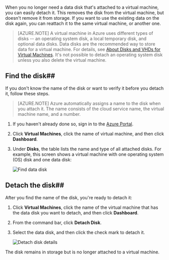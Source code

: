 <properties writer="kathydav" editor="tysonn" manager="timlt" />

When you no longer need a data disk that's attached to a virtual machine, you can easily detach it. This removes the disk from the virtual machine, but doesn't remove it from storage. If you want to use the existing data on the disk again, you can reattach it to the same virtual machine, or another one.  

> [AZURE.NOTE] A virtual machine in Azure uses different types of disks -- an operating system disk, a local temporary disk, and optional data disks. Data disks are the recommended way to store data for a virtual machine. For details, see [About Disks and VHDs for Virtual Machines](../../virtual-machines-disks-vhds.md). It's not possible to detach an operating system disk unless you also delete the virtual machine.

## Find the disk##

If you don't know the name of the disk or want to verify it before you detach it, follow these steps.

> [AZURE.NOTE] Azure automatically assigns a name to the disk when you attach it. The name consists of the cloud service name, the virtual machine name, and a number.

1. If you haven't already done so, sign in to the [Azure Portal](http://manage.windowsazure.com).

2. Click **Virtual Machines**, click the name of virtual machine, and then click **Dashboard**.

3. Under **Disks**, the table lists the name and type of all attached disks. For example, this screen shows a virtual machine with one operating system (OS) disk and one data disk:

	![Find data disk](./media/howto-detach-disk-windows-linux/FindDataDisks.png)


## Detach the disk##

After you find the name of the disk, you're ready to detach it:

1. Click **Virtual Machines**, click the name of the virtual machine that has the data disk you want to detach, and then click **Dashboard**.
2. From the command bar, click **Detach Disk**.

3. Select the data disk, and then click the check mark to detach it.

	![Detach disk details](./media/howto-detach-disk-windows-linux/DetachDiskDetails.png)

The disk remains in storage but is no longer attached to a virtual machine.
